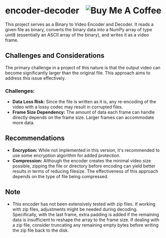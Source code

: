 # encoder-decoder <a href="https://www.buymeacoffee.com/parthmandaliya" target="_blank"><img src="https://www.buymeacoffee.com/assets/img/custom_images/orange_img.png" alt="Buy Me A Coffee" align="right"></a>

This project serves as a Binary to Video Encoder and Decoder. It reads a given file as binary, converts the binary data into a NumPy array of type uint8 (essentially an ASCII array of the binary), and writes it as a video frame.

## Challenges and Considerations

The primary challenge in a project of this nature is that the output video can become significantly larger than the original file. This approach aims to address this issue effectively.

### Challenges:
- **Data Loss Risk:** Since the file is written as it is, any re-encoding of the video with a lossy codec may result in corrupted files.
- **Frame Size Dependency:** The amount of data each frame can handle directly depends on the frame size. Larger frames can accommodate more data.

## Recommendations

- **Encryption:** While not implemented in this version, it's recommended to use some encryption algorithm for added protection.
- **Compression:** Although the encoder creates the minimal video size possible, zipping the file or directory before encoding can yield better results in terms of reducing filesize. The effectiveness of this approach depends on the type of file being compressed.

## Note

- This encoder has not been extensively tested with zip files. If working with zip files, adjustments might be needed during decoding. Specifically, with the last frame, extra padding is added if the remaining data is insufficient to reshape the array to the frame size. If dealing with a zip file, consider truncating any remaining empty bytes before writing the zip file back to the disk.
